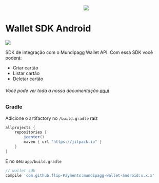 
<center><img src="/art/mundilogo.png"></center>

# Wallet SDK Android
[![](https://jitpack.io/v/Flip-Payments/mundipagg-wallet-android.svg)](https://jitpack.io/#Flip-Payments/mundipagg-wallet-android)

SDK de integração com o Mundipagg Wallet API.
Com essa SDK você poderá:

* Criar cartão
* Listar cartão
* Deletar cartão

###### Você pode ver toda a nossa documentação [aqui](https://github.com/mundipagg/mundipagg-wallet-android/wiki/Getting-Started)

### Gradle

Adicione o artifactory no `/build.gradle` raíz

```gradle
allprojects {
    repositories {
        jcenter()
        maven { url "https://jitpack.io" }
    }
}
```

E no seu `app/build.gradle`
```gradle
// wallet sdk
compile 'com.github.flip-Payments:mundipagg-wallet-android:x.x.x'
```

